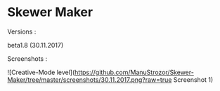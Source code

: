 # Skewer Maker
Versions :

beta1.8 (30.11.2017)

Screenshots :

![Creative-Mode level](https://github.com/ManuStrozor/Skewer-Maker/tree/master/screenshots/30.11.2017.png?raw=true Screenshot 1)
